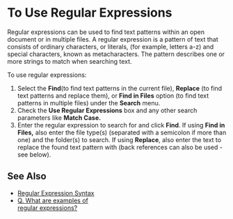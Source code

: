 # To Use Regular Expressions

Regular expressions can be used to find text patterns within an open document
or in multiple files. A regular expression is a pattern of text that consists of
ordinary characters, or literals, (for example, letters a-z) and special
characters, known as metacharacters. The pattern describes one or more strings
to match when searching text.

To use regular expressions:

1. Select the **Find**(to find text patterns in the current file), **Replace** (to find text patterns and replace them), or **Find in Files**
option (to find text patterns in multiple files) under the **Search** menu.
2. Check the **Use Regular Expressions** box and any other search
parameters like **Match Case.**
3. Enter the regular expression to search for and click **Find**. If using **Find in Files,** also enter the file type(s) (separated with a semicolon if
more than one) and the folder(s) to search. If using **Replace**, also
enter the text to replace the found text pattern with (back references can
also be used - see below).

## **See Also**

- [Regular Expression Syntax](search_regexp_syntax)
- [Q. What are examples of \
regular expressions?](../../faq/search/search_reg_exp_ex)
